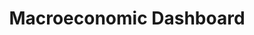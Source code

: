 ---
indicator: 17.13.1
indicator_variable: null
graph: null
graph_type_description: null
graph_status_notes: unk
variable_description: null
variable_notes: null
un_designated_tier: '3'
un_custodial_agency: World  Bank
title: Macroeconomic  Dashboard
permalink: /17-13-1/
sdg_goal: 17
layout: indicator
target_id: '17.13'
has_metadata: false
goal_meta_link: 'http://unstats.un.org/sdgs/files/metadata-compilation/Metadata-Goal-17.pdf'
goal_meta_link_page: 25
indicator_name: Macroeconomic  Dashboard
target: >-
  Enhance  global  macroeconomic  stability,  including  through  policy  coordination  and  policy  coherence.
source_title: null
source_notes: null
published: true  
---